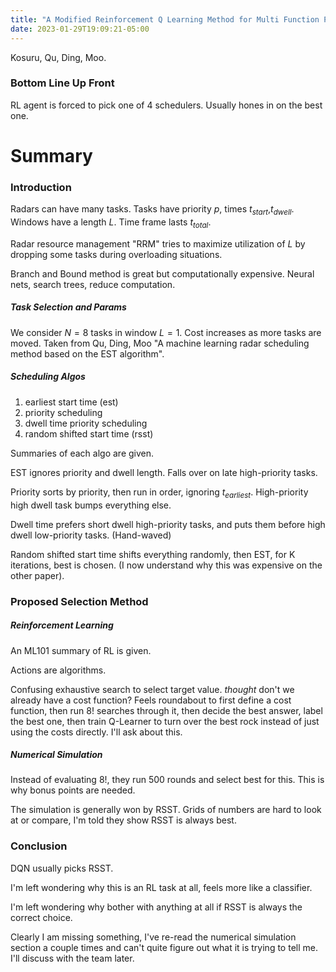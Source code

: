 ```yaml
---
title: "A Modified Reinforcement Q Learning Method for Multi Function Phased Array Radar Beam Scheduling"
date: 2023-01-29T19:09:21-05:00
---
```


Kosuru, Qu, Ding, Moo.

### Bottom Line Up Front

RL agent is forced to pick one of 4 schedulers. Usually hones in on the best one. 

# Summary

### Introduction

Radars can have many tasks. Tasks have priority $p$, times $t_{start}$,$t_{dwell}$. Windows have a length $L$. Time frame lasts $t_{total}$. 

Radar resource management "RRM" tries to maximize utilization of $L$ by dropping some tasks during overloading situations. 

Branch and Bound method is great but computationally expensive. Neural nets, search trees, reduce computation. 

##### Task Selection and Params

We consider $N=8$ tasks in window $L=1$. Cost increases as more tasks are moved. Taken from Qu, Ding, Moo "A machine learning radar scheduling method based on the EST algorithm".

##### Scheduling Algos

1. earliest start time (est)
1. priority scheduling
1. dwell time priority scheduling
1. random shifted start time (rsst)

Summaries of each algo are given.

EST ignores priority and dwell length. Falls over on late high-priority tasks.

Priority sorts by priority, then run in order, ignoring $t_{earliest}$. High-priority high dwell task bumps everything else.

Dwell time prefers short dwell high-priority tasks, and puts them before high dwell low-priority tasks. (Hand-waved)

Random shifted start time shifts everything randomly, then EST, for K iterations, best is chosen. (I now understand why this was expensive on the other paper).

### Proposed Selection Method

##### Reinforcement Learning

An ML101 summary of RL is given.

Actions are algorithms. 

Confusing exhaustive search to select target value. *thought* don't we already have a cost function? Feels roundabout to first define a cost function, then run $8!$ searches through it, then decide the best answer, label the best one, then train Q-Learner to turn over the best rock instead of just using the costs directly. I'll ask about this.

##### Numerical Simulation

Instead of evaluating $8!$, they run 500 rounds and select best for this. This is why bonus points are needed. 

The simulation is generally won by RSST. Grids of numbers are hard to look at or compare, I'm told they show RSST is always best. 

### Conclusion

DQN usually picks RSST.

I'm left wondering why this is an RL task at all, feels more like a classifier.
 
I'm left wondering why bother with anything at all if RSST is always the correct choice. 

Clearly I am missing something, I've re-read the numerical simulation section a couple times and can't quite figure out what it is trying to tell me. I'll discuss with the team later.

